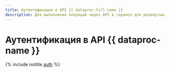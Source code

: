 ```yaml
---
title: Аутентификация в API {{ dataproc-full-name }}
description: Для выполнения операций через API в сервисе для развертывания кластеров Apache Hadoop® и Apache Spark™ – {{ dataproc-full-name }} необходимо получить IAM-токен для своего аккаунта.
---
```


# Аутентификация в API {{ dataproc-name }}

{% include notitle [auth](../../_includes/authentication.md) %}

